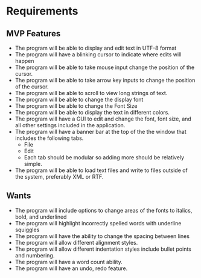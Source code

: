 # Requirements

## MVP Features

- The program will be able to display and edit text in UTF-8 format
- The program will have a blinking cursor to indicate where edits will happen
- The program will be able to take mouse input change the position of the cursor.
- The program will be able to take arrow key inputs to change the position of the cursor.
- The program will be able to scroll to view long strings of text.
- The program will be able to change the display font
- The program will be able to change the Font Size
- The program will be able to display the text in different colors.
- The program will have a GUI to edit and change the font, font size, and all other settings included in the application.
- The program will have a banner bar at the top of the the window that includes the following tabs.
  - File
  - Edit
  - Each tab should be modular so adding more should be relatively simple.
- The program will be able to load text files and write to files outside of the system, preferably XML or RTF.

## Wants

- The program will include options to change areas of the fonts to italics, bold, and underlined
- The program will highlight incorrectly spelled words with underline squiggles
- The program will have the ability to change the spacing between lines
- The program will allow different alignment styles.
- The program will allow different indentation styles include bullet points and numbering.
- The program will have a word count ability.
- The program will have an undo, redo feature.
